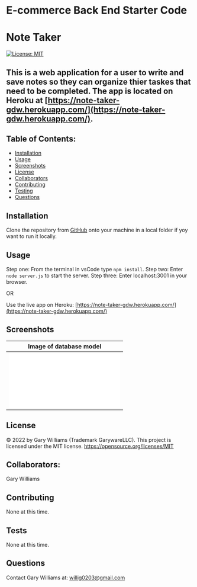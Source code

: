 # E-commerce Back End Starter Code

# Note Taker

[![License: MIT](https://img.shields.io/badge/License-MIT-yellow.svg)](https://opensource.org/licenses/MIT)

## This is a web application for a user to write and save notes so they can organize thier taskes that need to be completed. The app is located on Heroku at [https://note-taker-gdw.herokuapp.com/](https://note-taker-gdw.herokuapp.com/).

## Table of Contents:

- [Installation](#installation)
- [Usage](#usage)
- [Screenshots](#screenshots)
- [License](#license)
- [Collaborators](#collaborators)
- [Contributing](#contributing)
- [Testing](#tests)
- [Questions](#questions)

## Installation

Clone the repository from [GitHub](https://github.com/willig0203/note-taker) onto your machine in a local folder if yoy want to run it locally.

## Usage

Step one: From the terminal in vsCode type `npm install`.
Step two: Enter `node server.js` to start the server.
Step three: Enter localhost:3001 in your browser.

OR

Use the live app on Heroku: [https://note-taker-gdw.herokuapp.com/](https://note-taker-gdw.herokuapp.com/)

## Screenshots

|              <b>Image of database model</b>               |
| :-------------------------------------------------------: |
| ![space-1.jpgnpg](./assets/images/ecommerce_db_model.pgn) |

<!-- |         <b>Image running on a mobile device</b>          |
| :------------------------------------------------------: |
| ![space-2.jpg](./assets/images/homescreenshotmobile.jpg) | -->

## License

&copy; 2022 by Gary Williams (Trademark GarywareLLC).
This project is licensed under the MIT license.
https://opensource.org/licenses/MIT

## Collaborators:

Gary Williams

## Contributing

None at this time.

## Tests

None at this time.

## Questions

Contact Gary Williams at: [willig0203@gmail.com](mailto:willig0203@gmail.com)
